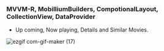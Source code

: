 ### MVVM-R, MobilliumBuilders, CompotionalLayout, CollectionView, DataProvider
- Up coming, Now playing, Details and Similar Movies.<br/>

![ezgif com-gif-maker (17)](https://user-images.githubusercontent.com/13710309/169285348-d4f64827-d7e3-4969-9884-86a3282d8d0b.gif)
